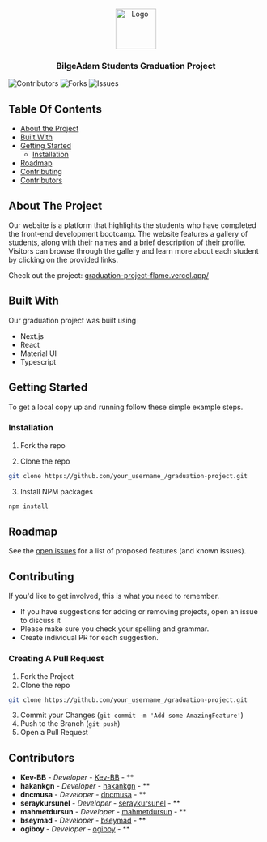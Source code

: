<br/>
<p align="center">
  <a href="https://github.com/BilgeAdam-Academy-Students-3507/graduation-project">
    <img src="https://encrypted-tbn0.gstatic.com/images?q=tbn:ANd9GcRcxxKgXfL8o-2cmTm9kQ4V9gbXWoUaVXsuJINene5njg&s" alt="Logo" width="80" height="80">
  </a>

  <h3 align="center">BilgeAdam Students
 Graduation Project</h3>

</p>

![Contributors](https://img.shields.io/github/contributors/BilgeAdam-Academy-Students-3507/graduation-project?color=dark-green) ![Forks](https://img.shields.io/github/forks/BilgeAdam-Academy-Students-3507/graduation-project?style=social) ![Issues](https://img.shields.io/github/issues/BilgeAdam-Academy-Students-3507/graduation-project)

## Table Of Contents

- [About the Project](#about-the-project)
- [Built With](#built-with)
- [Getting Started](#getting-started)
  - [Installation](#installation)
- [Roadmap](#roadmap)
- [Contributing](#contributing)
- [Contributors](#contributors)

## About The Project

Our website is a platform that highlights the students who have completed the front-end development bootcamp. The website features a gallery of students, along with their names and a brief description of their profile. Visitors can browse through the gallery and learn more about each student by clicking on the provided links.

Check out the project: [graduation-project-flame.vercel.app/](https://graduation-project-flame.vercel.app/)

## Built With

Our graduation project was built using

- Next.js
- React
- Material UI
- Typescript

## Getting Started

To get a local copy up and running follow these simple example steps.

### Installation

1. Fork the repo

2. Clone the repo

```sh
git clone https://github.com/your_username_/graduation-project.git
```

3. Install NPM packages

```sh
npm install
```

## Roadmap

See the [open issues](https://github.com/BilgeAdam-Academy-Students-3507/graduation-project/issues) for a list of proposed features (and known issues).

## Contributing

If you'd like to get involved, this is what you need to remember.

- If you have suggestions for adding or removing projects, open an issue to discuss it
- Please make sure you check your spelling and grammar.
- Create individual PR for each suggestion.

### Creating A Pull Request

1. Fork the Project
2. Clone the repo

```sh
git clone https://github.com/your_username_/graduation-project.git
```

3. Commit your Changes (`git commit -m 'Add some AmazingFeature'`)
4. Push to the Branch (`git push`)
5. Open a Pull Request

## Contributors

- **Kev-BB** - _Developer_ - [Kev-BB](https://github.com/Kev-BB) - \*\*
- **hakankgn** - _Developer_ - [hakankgn](https://github.com/hakankgn) - \*\*
- **dncmusa** - _Developer_ - [dncmusa](https://github.com/dncmusa) - \*\*
- **seraykursunel** - _Developer_ - [seraykursunel](https://github.com/seraykursunel) - \*\*
- **mahmetdursun** - _Developer_ - [mahmetdursun](https://github.com/mahmetdursun) - \*\*
- **bseymad** - _Developer_ - [bseymad](https://github.com/bseymad) - \*\*
- **ogiboy** - _Developer_ - [ogiboy](https://github.com/ogiboy) - \*\*
